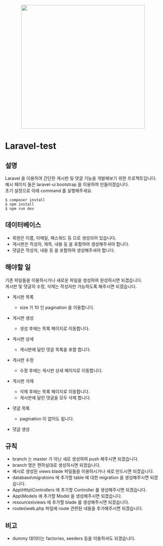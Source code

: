 <p align="center"><a href="https://laravel.com" target="_blank"><img src="https://raw.githubusercontent.com/laravel/art/master/logo-lockup/5%20SVG/2%20CMYK/1%20Full%20Color/laravel-logolockup-cmyk-red.svg" width="400"></a></p>

# Laravel-test

## 설명

Laravel 을 이용하여 간단한 게시판 및 댓글 기능을 개발해보기 위한 프로젝트입니다.   
예시 페이지 들은 laravel-ui bootstrap 을 이용하여 만들어졌습니다.   
초기 설정으로 아래 command 를 실행해주세요.

```shell
$ composer install
$ npm install
$ npm run dev
```

## 데이터베이스

- 회원은 이름, 이메일, 패스워드 등 으로 생성되어 있습니다.
- 게시판은 작성자, 제목, 내용 등 을 포함하여 생성해주셔야 합니다.
- 댓글은 작성자, 내용 등 을 포함하여 생성해주셔야 합니다.

## 해야할 일

기존 파일들을 이용하시거나 새로운 파일을 생성하여 완성하시면 되겠습니다.   
게시판 및 댓글의 수정, 삭제는 작성자만 가능하도록 해주시면 되겠습니다.

- 게시판 목록
    - size 가 10 인 pagination 을 이용합니다.

- 게시판 생성
    - 생성 후에는 목록 페이지로 이동합니다.

- 게시판 상세
    - 게시판에 달린 댓글 목록을 포함 합니다.

- 게시판 수정
    - 수정 후에는 게시판 상세 페이지로 이동합니다.

- 게시판 삭제
    - 삭제 후에는 목록 페이지로 이동합니다.
    - 게시판에 달린 댓글을 모두 삭제 합니다.

- 댓글 목록
    - pagination 이 없어도 됩니다.

- 댓글 생성

## 규칙

- branch 는 master 가 아닌 새로 생성하여 push 해주시면 되겠습니다.
- branch 명은 편하실대로 생성하시면 되겠습니다.
- 예시로 생성된 views blade 파일들을 이용하시거나 새로 만드시면 되겠습니다.
- database\migrations 에 추가할 table 에 대한 migration 을 생성해주시면 되겠습니다.
- App\Http\Controllers 에 추가할 Controller 를 생성해주시면 되겠습니다.
- App\Models 에 추가할 Model 을 생성해주시면 되겠습니다.
- resources\views 에 추가할 blade 를 생성해주시면 되겠습니다.
- routes\web.php 파일에 route 관련된 내용을 추가해주시면 되겠습니다.

## 비고

- dummy 데이터는 factories, seeders 등을 이용하셔도 되겠습니다.
